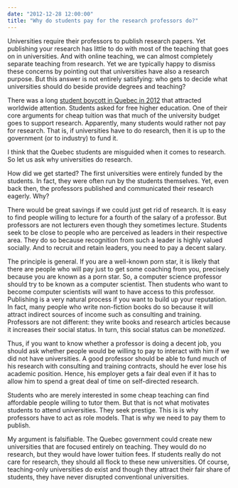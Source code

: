 ```yaml
---
date: "2012-12-28 12:00:00"
title: "Why do students pay for the research professors do?"
---
```




Universities require their professors to publish research papers. Yet publishing your research has little to do with most of the teaching that goes on in universities. And with online teaching, we can almost completely separate teaching from research. Yet we are typically happy to dismiss these concerns by pointing out that universities have also a research purpose. But this answer is not entirely satisfying: who gets to decide what universities should do beside provide degrees and teaching?

There was a long [student boycott in Quebec in 2012](https://en.wikipedia.org/wiki/2012_Quebec_student_protests) that attracted worldwide attention. Students asked for free higher education. One of their core arguments for cheap tuition was that much of the university budget goes to support research. Apparently, many students would rather not pay for research. That is, if universities have to do research, then it is up to the government (or to industry) to fund it.

I think that the Quebec students are misguided when it comes to research. So let us ask why universities do research.

How did we get started? The first universities were entirely funded by the students. In fact, they were often run by the students themselves. Yet, even back then, the professors published and communicated their research eagerly. Why?

There would be great savings if we could just get rid of research. It is easy to find people willing to lecture for a fourth of the salary of a professor.
But professors are not lecturers even though they sometimes lecture. Students seek to be close to people who are perceived as leaders in their respective area. They do so because recognition from such a leader is highly valued socially. And to recruit and retain leaders, you need to pay a decent salary.

The principle is general. If you are a well-known porn star, it is likely that there are people who will pay just to get some coaching from you, precisely because you are known as a porn star. So, a computer science professor should try to be known as a computer scientist. Then students who want to become computer scientists will want to have access to this professor.
Publishing is a very natural process if you want to build up your reputation. In fact, many people who write non-fiction books do so because it will attract indirect sources of income such as consulting and training. Professors are not different: they write books and research articles because it increases their social status. In turn, this social status can be <em>monetized</em>.

Thus, if you want to know whether a professor is doing a decent job, you should ask whether people would be willing to pay to interact with him if we did not have universities. A good professor should be able to fund much of his research with consulting and training contracts, should he ever lose his academic position. Hence, his employer gets a fair deal even if it has to allow him to spend a great deal of time on self-directed research.

Students who are merely interested in some cheap teaching can find affordable people willing to tutor them. But that is not what motivates students to attend universities. They seek prestige. This is is why professors have to act as role models. That is why we need to pay them to publish.

My argument is falsifiable. The Quebec government could create new universities that are focused entirely on teaching. They would do no research, but they would have lower tuition fees. If students really do not care for research, they should all flock to these new universities. Of course, teaching-only universities do exist and though they attract their fair share of students, they have never disrupted conventional universities.

